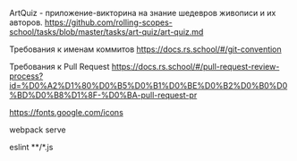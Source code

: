 ArtQuiz - приложение-викторина на знание шедевров живописи и их авторов.
https://github.com/rolling-scopes-school/tasks/blob/master/tasks/art-quiz/art-quiz.md

Требования к именам коммитов
https://docs.rs.school/#/git-convention

Требования к Pull Request
https://docs.rs.school/#/pull-request-review-process?id=%D0%A2%D1%80%D0%B5%D0%B1%D0%BE%D0%B2%D0%B0%D0%BD%D0%B8%D1%8F-%D0%BA-pull-request-pr

https://fonts.google.com/icons

webpack serve

eslint **/*.js
